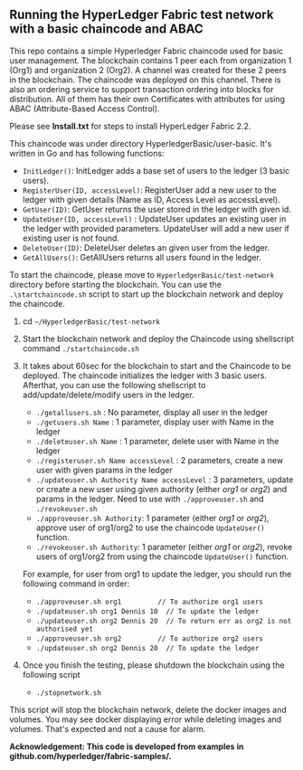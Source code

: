 ## Running the HyperLedger Fabric test network with a basic chaincode and ABAC

This repo contains a simple Hyperledger Fabric chaincode used for basic user management. The blockchain contains 1 peer each from organization 1 (Org1) and organization 2 (Org2). A channel was created for these 2 peers in the blockchain. The chaincode was deployed on this channel. There is also an ordering service to support transaction ordering into blocks for distribution. All of them has their own Certificates with attributes for using ABAC (Attribute-Based Access Control).

Please see **Install.txt** for steps to install HyperLedger Fabric 2.2.

This chaincode was under directory HyperledgerBasic/user-basic. It's written in Go and has following functions:

- `InitLedger()`: InitLedger adds a base set of users to the ledger (3 basic users).
- `RegisterUser(ID, accessLevel)`: RegisterUser add a new user to the ledger with given details (Name as ID, Access Level as accessLevel).
- `GetUser(ID)`: GetUser returns the user stored in the ledger with given id.
- `UpdateUser(ID, accessLevel)` : UpdateUser updates an existing user in the ledger with provided parameters. UpdateUser will add a new user if existing user is not found.
- `DeleteUser(ID)`: DeleteUser deletes an given user from the ledger.
- `GetAllUsers()`: GetAllUsers returns all users found in the ledger.

To start the chaincode, please move to `HyperledgerBasic/test-network` directory before starting the blockchain. 
You can use the `.\startchaincode.sh` script to start up the blockchain network and deploy the chaincode.

1. cd `~/HyperledgerBasic/test-network`
2. Start the blockchain network and deploy the Chaincode using shellscript command `./startchaincode.sh`
3. It takes about 60sec for the blockchain to start and the Chaincode to be deployed. The chaincode initializes the ledger with 3 basic users. Afterthat, you can use the following shellscript to add/update/delete/modify users in the ledger.

   - `./getallusers.sh` 	: No parameter, display all user in the ledger
   - `./getusers.sh Name` 	: 1 parameter, display user with Name in the ledger
   - `./deleteuser.sh Name` 	: 1 parameter, delete user with Name in the ledger
   - `./registeruser.sh Name accessLevel` : 2 parameters, create a new user with given params in the ledger
   - `./updateuser.sh Authority Name accessLevel` : 3 parameters, update or create a new user using given authority (either *org1* or *org2*) and params  in the ledger. Need to use with `./approveuser.sh` and `./revokeuser.sh`
   - `./approveuser.sh Authority`: 1 parameter (either *org1* or *org2*), approve user of org1/org2 to use the chaincode `UpdateUser()` function. 
   - `./revokeuser.sh Authority`: 1 parameter (either *org1* or *org2*), revoke users of org1/org2 from using the chaincode `UpdateUser()` function.

   For example, for user from org1 to update the ledger, you should run the following command in order:
   - `./approveuser.sh org1		    // To authorize org1 users`
   - `./updateuser.sh org1 Dennis 10  // To update the ledger`
   - `./updateuser.sh org2 Dennis 20  // To return err as org2 is not authorised yet`
   - `./approveuser.sh org2		    // To authorize org2 users`
   - `./updateuser.sh org2 Dennis 20  // To update the ledger`

4. Once you finish the testing, please shutdown the blockchain using the following script
   - `./stopnetwork.sh`

This script will stop the blockchain network, delete the docker images and volumes. You may see docker displaying error while deleting images and volumes. That's expected and not a cause for alarm.

**Acknowledgement: This code is developed from examples in github.com/hyperledger/fabric-samples/.**


